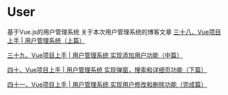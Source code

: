 # User
基于Vue.js的用户管理系统
关于本次用户管理系统的博客文章
[三十八、Vue项目上手 | 用户管理系统（上篇）](https://blog.csdn.net/weixin_44510615/article/details/107161813)

[三十九、Vue项目上手 | 用户管理系统  实现添加用户功能（中篇）](https://blog.csdn.net/weixin_44510615/article/details/107198297)

[四十、Vue项目上手 | 用户管理系统 实现弹窗，搜索和详细页功能（下篇）](https://blog.csdn.net/weixin_44510615/article/details/107244693)

[四十一、Vue项目上手 | 用户管理系统 实现用户修改和删除功能（完成篇）](https://maoli.blog.csdn.net/article/details/107252130)
